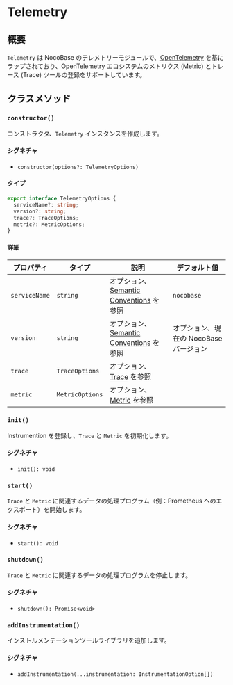 # Telemetry

## 概要

`Telemetry` は NocoBase のテレメトリーモジュールで、<a href="https://opentelemetry.io">OpenTelemetry</a> を基にラップされており、OpenTelemetry エコシステムのメトリクス (Metric) とトレース (Trace) ツールの登録をサポートしています。

## クラスメソッド

### `constructor()`

コンストラクタ、`Telemetry` インスタンスを作成します。

#### シグネチャ

- `constructor(options?: TelemetryOptions)`

#### タイプ

```ts
export interface TelemetryOptions {
  serviceName?: string;
  version?: string;
  trace?: TraceOptions;
  metric?: MetricOptions;
}
```

#### 詳細

| プロパティ      | タイプ            | 説明                                                                                                                        | デフォルト値               |
| --------------- | ----------------- | --------------------------------------------------------------------------------------------------------------------------- | -------------------------- |
| `serviceName`   | `string`          | オプション、<a href="https://opentelemetry.io/docs/specs/semconv/resource/#service" target="_blank">Semantic Conventions</a> を参照 | `nocobase`                 |
| `version`       | `string`          | オプション、<a href="https://opentelemetry.io/docs/specs/semconv/resource/#service" target="_blank">Semantic Conventions</a> を参照 | オプション、現在の NocoBase バージョン |
| `trace`         | `TraceOptions`    | オプション、[Trace](./trace.md) を参照                                                                                      |
| `metric`        | `MetricOptions`   | オプション、[Metric](./metric.md) を参照                                                                                    |

### `init()`

Instrumention を登録し、`Trace` と `Metric` を初期化します。

#### シグネチャ

- `init(): void`

### `start()`

`Trace` と `Metric` に関連するデータの処理プログラム（例：Prometheus へのエクスポート）を開始します。

#### シグネチャ

- `start(): void`

### `shutdown()`

`Trace` と `Metric` に関連するデータの処理プログラムを停止します。

#### シグネチャ

- `shutdown(): Promise<void>`

### `addInstrumentation()`

インストルメンテーションツールライブラリを追加します。

#### シグネチャ

- `addInstrumentation(...instrumentation: InstrumentationOption[])`